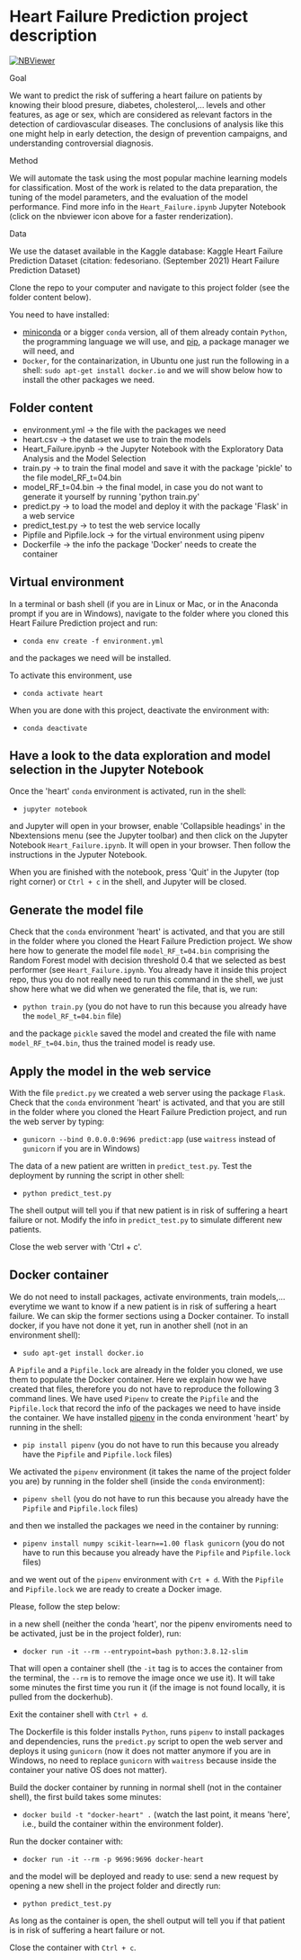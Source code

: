 # Heart Failure Prediction project description 
 
[![NBViewer](https://raw.githubusercontent.com/jupyter/design/master/logos/Badges/nbviewer_badge.svg)](https://nbviewer.org/github/MMdeCastro/ml-zoomcamp/blob/main/S14_Third_Project/Heart_Failure.ipynb)

Goal

We want to predict the risk of suffering a heart failure on patients by knowing their blood presure, diabetes, cholesterol,... levels and other features, as age or sex, which are considered as relevant factors in the detection of cardiovascular diseases. The conclusions of analysis like this one might help in early detection, the design of prevention campaigns, and understanding controversial diagnosis.

Method

We will automate the task using the most popular machine learning models for classification. Most of the work is related to the data preparation, the tuning of the model parameters, and the evaluation of the model performance. Find more info in the `Heart_Failure.ipynb` Jupyter Notebook (click on the nbviewer icon above for a faster renderization).

Data

We use the dataset available in the Kaggle database: Kaggle Heart Failure Prediction Dataset (citation: fedesoriano. (September 2021) Heart Failure Prediction Dataset)

Clone the repo to your computer and navigate to this project folder (see the folder content below). 

You need to have installed:
+ [miniconda](https://docs.conda.io/en/latest/miniconda.html) or a bigger `conda` version, all of them already contain `Python`, the programming language we will use, and [pip](https://pip.pypa.io/en/stable/installation/), a package manager we will need, and
+ `Docker`, for the containarization, in Ubuntu one just run the following in a shell: `sudo apt-get install docker.io`
and we will show below how to install the other packages we need.

## Folder content 

<ul>
<li> environment.yml -> the file with the packages we need 
<li> heart.csv -> the dataset we use to train the models</li>
<li> Heart_Failure.ipynb -> the Jupyter Notebook with the Exploratory Data Analysis and the Model Selection </li>
<li> train.py -> to train the final model and save it with the package 'pickle' to the file model_RF_t=04.bin</li>
<li> model_RF_t=04.bin -> the final model, in case you do not want to generate it yourself by running 'python train.py'
<li> predict.py -> to load the model and deploy it with the package 'Flask' in a web service</li>
<li> predict_test.py -> to test the web service locally </li>
<li> Pipfile and Pipfile.lock -> for the virtual environment using pipenv </li>
<li> Dockerfile -> the info the package 'Docker' needs to create the container </li>
</ul>


## Virtual environment 

In a terminal or bash shell (if you are in Linux or Mac, or in the Anaconda prompt if you are in Windows), navigate to the folder where you cloned this Heart Failure Prediction project and run:

+ `conda env create -f environment.yml`

and the packages we need will be installed.

To activate this environment, use

+ `conda activate heart`

When you are done with this project, deactivate the environment with:

+ `conda deactivate`

## Have a look to the data exploration and model selection in the Jupyter Notebook

Once the 'heart' `conda` environment is activated, run in the shell:

+ `jupyter notebook` 

and Jupyter will open in your browser, enable 'Collapsible headings' in the Nbextensions menu (see the Jupyter toolbar) and then click on the Jupyter Notebook `Heart_Failure.ipynb`. It will open in your browser. Then follow the instructions in the Jyputer Notebook. 

When you are finished with the notebook, press 'Quit' in the Jupyter (top right corner) or `Ctrl + c` in the shell, and Jupyter will be closed.

## Generate the model file

Check that the `conda` environment 'heart' is activated, and that you are still in the folder where you cloned the Heart Failure Prediction project. We show here how to generate the model file `model_RF_t=04.bin` comprising the Random Forest model with decision threshold 0.4 that we selected as best performer (see `Heart_Failure.ipynb`. You already have it inside this project repo, thus you do not really need to run this command in the shell, we just show here what we did when we generated the file, that is, we run:

+ `python train.py` (you do not have to run this because you already have the `model_RF_t=04.bin` file)

and the package `pickle` saved the model and created the file with name `model_RF_t=04.bin`, thus the trained model is ready use.

## Apply the model in the web service

With the file `predict.py` we created a web server using the package `Flask`. Check that the `conda` environment 'heart' is activated, and that you are still in the folder where you cloned the Heart Failure Prediction project, and run the web server by typing:

+ `gunicorn --bind 0.0.0.0:9696 predict:app` (use `waitress` instead of `gunicorn` if you are in Windows)

The data of a new patient are written in `predict_test.py`. Test the deployment by running the script in other shell: 

+ `python predict_test.py` 

The shell output will tell you if that new patient is in risk of suffering a heart failure or not. Modify the info in `predict_test.py` to simulate different new patients.

Close the web server with 'Ctrl + c'.

## Docker container

We do not need to install packages, activate environments, train models,... everytime we want to know if a new patient is in risk of suffering a heart failure. We can skip the former sections using a Docker container. To install docker, if you have not done it yet, run in another shell (not in an environment shell):

+ `sudo apt-get install docker.io`

A `Pipfile` and a `Pipfile.lock` are already in the folder you cloned, we use them to populate the Docker container. Here we explain how we have created that files, therefore you do not have to reproduce the following 3 command lines. We have used `Pipenv` to create the `Pipfile` and the `Pipfile.lock` that record the info of the packages we need to have inside the container. We have installed [pipenv](https://pypi.org/project/pipenv/) in the conda environment 'heart' by running in the shell:

+ `pip install pipenv` (you do not have to run this because you already have the `Pipfile` and `Pipfile.lock` files)

We activated the `pipenv` environment (it takes the name of the project folder you are) by running in the folder shell (inside the `conda` environment):

+ `pipenv shell` (you do not have to run this because you already have the `Pipfile` and `Pipfile.lock` files)

and then we installed the packages we need in the container by running:

+ `pipenv install numpy scikit-learn==1.00 flask gunicorn` (you do not have to run this because you already have the `Pipfile` and `Pipfile.lock` files)

and we went out of the `pipenv` environment with `Crt + d`. With the `Pipfile` and `Pipfile.lock` we are ready to create a Docker image. 

Please, follow the step below:

in a new shell (neither the conda 'heart', nor the pipenv enviroments need to be activated, just be in the project folder), run:

+ `docker run -it --rm --entrypoint=bash python:3.8.12-slim`

That will open a container shell (the `-it` tag is to acces the container from the terminal, the `--rm` is to remove the image once we use it). It will take some minutes the first time you run it (if the image is not found locally, it is pulled from the dockerhub). 

Exit the container shell with `Ctrl + d`.

The Dockerfile is this folder installs `Python`, runs `pipenv` to install packages and dependencies, runs the `predict.py` script to open the web server and deploys it using `gunicorn` (now it does not matter anymore if you are in Windows, no need to replace `gunicorn` with `waitress` because inside the container your native OS does not matter).

Build the docker container by running in normal shell (not in the container shell), the first build takes some minutes: 

+ `docker build -t "docker-heart" .` (watch the last point, it means 'here', i.e., build the container within the environment folder). 

Run the docker container with: 

+ `docker run -it --rm -p 9696:9696 docker-heart` 

and the model will be deployed and ready to use: send a new request by opening a new shell in the project folder and directly run:

+ `python predict_test.py`

As long as the container is open, the shell output will tell you if that patient is in risk of suffering a heart failure or not.

Close the container with `Ctrl + c`.